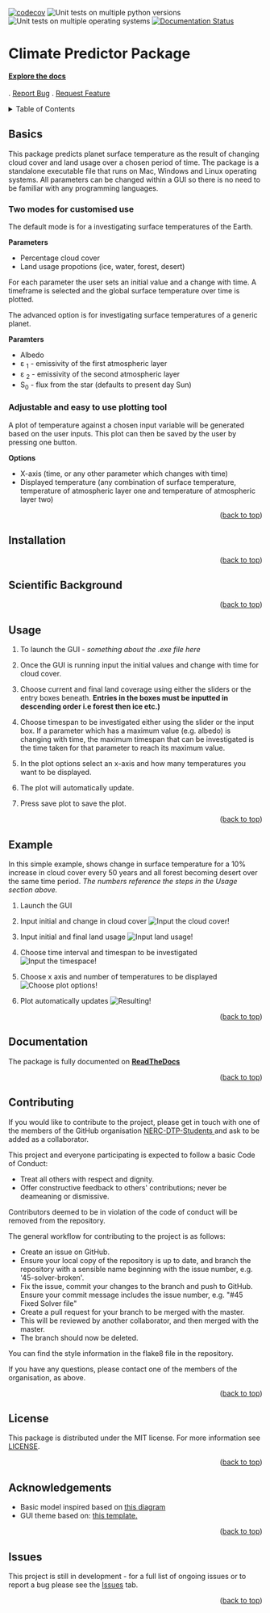 [![codecov](https://codecov.io/gh/NERC-DTP-Students/climate-predictor/branch/main/graph/badge.svg?token=B7FWJCAPWX)](https://codecov.io/gh/NERC-DTP-Students/climate-predictor)
![Unit tests on multiple python versions](https://github.com/NERC-DTP-Students/climate-predictor/actions/workflows/unit-tests.yml/badge.svg)
![Unit tests on multiple operating systems](https://github.com/NERC-DTP-Students/climate-predictor/actions/workflows/os-tests.yml/badge.svg)
[![Documentation Status](https://readthedocs.org/projects/climate-predictor/badge/?version=latest)](https://climate-predictor.readthedocs.io/en/latest/?badge=latest)




# Climate Predictor Package 
<div id="top"></div>
<p>
      <a href="https://climate-predictor.readthedocs.io/en/latest/"><strong>Explore the docs </strong></a>
    <br/>
    <br/>
      .
      <a href="https://github.com/NERC-DTP-Students/climate-predictor/issues">Report Bug</a>
      .
      <a href="https://github.com/NERC-DTP-Students/climate-predictor/issues">Request Feature</a>
</p>


<!-- TABLE OF CONTENTS alter this when readme is finalised -->
<details>
  <summary>Table of Contents</summary>
  <ol>
    <li><a href="#basics">Basics</a></li>
    <li><a href="#installation">Installation</a></li>
    <li><a href="#scientific-background">Scienitific Background</a></li>
    <li><a href="#usage">Usage</a></li>
    <li><a href="#example">Example</a></li>
    <li><a href="#documentation">Documentation</a></li>
    <li><a href="#contributing">Contributing</a></li> 
    <li><a href="#license">License</a></li>
    <li><a href="#contact">Contact</a></li>
    <li><a href="#acknowledgments">Acknowledgments</a></li>
    <li><a href="#issues">Issues</a></li>
  </ol>
</details>

## **Basics**

This package predicts planet surface temperature as the result of changing cloud cover and land usage over a chosen period of time. The package is a standalone executable file that runs on Mac, Windows and Linux operating systems. All parameters can be changed within a GUI so there is no need to be familiar with any programming languages.

### **Two modes for customised use**
The default mode is for a investigating surface temperatures of the Earth. 

**Parameters**

+ Percentage cloud cover
+ Land usage propotions (ice, water, forest, desert)  

For each parameter the user sets an initial value and a change with time. A timeframe is selected and the global surface temperature over time is plotted.

The advanced option is for investigating surface temperatures of a generic planet.

**Paramters**
+ Albedo
+ &#949; <sub>1</sub> - emissivity of the first atmospheric layer
+ &#949; <sub>2</sub> - emissivity of the second atmospheric layer
+ S<sub>0</sub> - flux from the star (defaults to present day Sun)

### **Adjustable and easy to use plotting tool**
A plot of temperature against a chosen input variable will be generated based on the user inputs. This plot can then be saved by the user by pressing one button. 

**Options**
+ X-axis (time, or any other parameter which changes with time)
+ Displayed temperature (any combination of surface temperature, temperature of atmospheric layer one and temperature of atmospheric layer two)

<p align="right">(<a href="#top">back to top</a>)</p>

## Installation

<p align="right">(<a href="#top">back to top</a>)</p>

## Scientific Background

<p align="right">(<a href="#top">back to top</a>)</p>

## Usage

1. To launch the GUI - _something about the .exe file here_

2. Once the GUI is running input the initial values and change with time for cloud cover.

3. Choose current and final land coverage using either the sliders or the entry boxes beneath. **Entries in the boxes must be inputted in descending order i.e forest then ice etc.)**

4. Choose timespan to be investigated either using the slider or the input box. If a parameter which has a maximum value (e.g. albedo) is changing with time, the maximum timespan that can be investigated is the time taken for that parameter to reach its maximum value.

5. In the plot options select an x-axis and how many temperatures you want to be displayed.

6. The plot will automatically update.

7. Press save plot to save the plot.

<p align="right">(<a href="#top">back to top</a>)</p>

## Example

In this simple example, shows change in surface temperature for a 10% increase in cloud cover every 50 years and all forest becoming desert over the same time period. _The numbers reference the steps in the Usage section above._

1. Launch the GUI

2. Input initial and change in cloud cover
![Input the cloud cover!](examples/set_clouds.png)

3. Input initial and final land usage
![Input land usage!](examples/set_land_use.png)

4. Choose time interval and timespan to be investigated
![Input the timespace!](examples/set_time.png)

5. Choose x axis and number of temperatures to be displayed
![Choose plot options!](examples/set_plot_options.png)

6. Plot automatically updates
![Resulting!](examples/set_clouds.png)

<p align="right">(<a href="#top">back to top</a>)</p>

## Documentation
The package is fully documented on <a href="https://climate-predictor.readthedocs.io/en/latest/index.html"><strong>ReadTheDocs</strong></a>

<p align="right">(<a href="#top">back to top</a>)</p>

## Contributing
If you would like to contribute to the project, please get in touch with one of the members of the GitHub organisation <a href="https://github.com/NERC-DTP-Students/people">NERC-DTP-Students </a> and ask to be added as a collaborator.

This project and everyone participating is expected to follow a basic Code of Conduct:
+ Treat all others with respect and dignity.
+ Offer constructive feedback to others' contributions; never be deameaning or dismissive.

Contributors deemed to be in violation of the code of conduct will be removed from the repository.

The general workflow for contributing to the project is as follows:
+ Create an issue on GitHub.
+ Ensure your local copy of the repository is up to date, and branch the repository with a sensible name beginning with the issue number, e.g. '45-solver-broken'.
+ Fix the issue, commit your changes to the branch and push to GitHub. Ensure your commit message includes the issue number, e.g. "#45 Fixed Solver file"
+ Create a pull request for your branch to be merged with the master.
+ This will be reviewed by another collaborator, and then merged with the master.
+ The branch should now be deleted.

You can find the style information in the flake8 file in the repository.

If you have any questions, please contact one of the members of the organisation, as above.

<p align="right">(<a href="#top">back to top</a>)</p>

## License
This package is distributed under the MIT license. For more information see <a href='https://github.com/NERC-DTP-Students/climate-predictor/main/license'>LICENSE</a>.

<p align="right">(<a href="#top">back to top</a>)</p>

## Acknowledgements

+ Basic model inspired based on <a href='https://biocycle.atmos.colostate.edu/shiny/2layer'>this diagram </a>
+ GUI theme based on: <a href='https://github.com/rdbende/Sun-Valley-ttk-theme'> this template.</a>

<p align="right">(<a href="#top">back to top</a>)</p>

## Issues
This project is still in development - for a full list of ongoing issues or to report a bug please see the <a href='https://github.com/NERC-DTP-Students/climate-predictor/issues'>Issues</a> tab.   
  
<p align="right">(<a href="#top">back to top</a>)</p>
